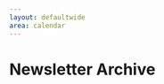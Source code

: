 ```yaml
---
layout: defaultwide
area: calendar
---
```


# Newsletter Archive

<style type="text/css">
.display_archive {font-family: alef,arial,verdana; font-size: 12px;}
.campaign {line-height: 125%; margin: 5px;}
</style>
<script language="javascript" src="http://us2.campaign-archive1.com/generate-js/?u=f9fe87a16c42c24704c099073&fid=1&show=10" type="text/javascript"></script>
